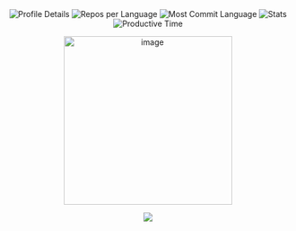 <div align="center">
  <img src="http://github-profile-summary-cards.vercel.app/api/cards/profile-details?username=quantaosun&theme=default" alt="Profile Details" />
  <img src="http://github-profile-summary-cards.vercel.app/api/cards/repos-per-language?username=quantaosun&theme=default" alt="Repos per Language" />
  <img src="http://github-profile-summary-cards.vercel.app/api/cards/most-commit-language?username=quantaosun&theme=default" alt="Most Commit Language" />
  <img src="http://github-profile-summary-cards.vercel.app/api/cards/stats?username=quantaosun&theme=default" alt="Stats" />
  <img src="http://github-profile-summary-cards.vercel.app/api/cards/productive-time?username=quantaosun&theme=default&utcOffset=10" alt="Productive Time" />
</div>
<p align="center">
  <img width="300" alt="image" src="https://github.com/quantaosun/quantaosun/assets/75652473/b8aac633-a942-42a6-b755-df16eaaf5eb6">
</p>

<p align="center">
  <a href="https://skillicons.dev">
    <img src="https://skillicons.dev/icons?i=git,github,gitlab,kubernetes,docker,anaconda,babel,bash,linux,py,sublime,ubuntu,vercel,html,gcp" />
  </a>
</p>

